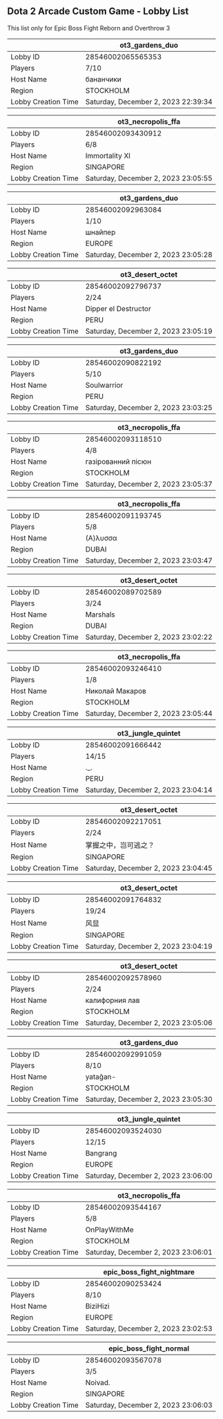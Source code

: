 ## Dota 2 Arcade Custom Game - Lobby List

This list only for Epic Boss Fight Reborn and Overthrow 3

|  | ot3_gardens_duo |
| ------ | ------ |
| Lobby ID | 28546002065565353 |
| Players | 7/10 |
| Host Name | бананчики |
| Region | STOCKHOLM |
| Lobby Creation Time | Saturday, December 2, 2023 22:39:34 |


|  | ot3_necropolis_ffa |
| ------ | ------ |
| Lobby ID | 28546002093430912 |
| Players | 6/8 |
| Host Name | Immortality XI |
| Region | SINGAPORE |
| Lobby Creation Time | Saturday, December 2, 2023 23:05:55 |


|  | ot3_gardens_duo |
| ------ | ------ |
| Lobby ID | 28546002092963084 |
| Players | 1/10 |
| Host Name | шнайпер |
| Region | EUROPE |
| Lobby Creation Time | Saturday, December 2, 2023 23:05:28 |


|  | ot3_desert_octet |
| ------ | ------ |
| Lobby ID | 28546002092796737 |
| Players | 2/24 |
| Host Name | Dipper el Destructor |
| Region | PERU |
| Lobby Creation Time | Saturday, December 2, 2023 23:05:19 |


|  | ot3_gardens_duo |
| ------ | ------ |
| Lobby ID | 28546002090822192 |
| Players | 5/10 |
| Host Name | Soulwarrior |
| Region | PERU |
| Lobby Creation Time | Saturday, December 2, 2023 23:03:25 |


|  | ot3_necropolis_ffa |
| ------ | ------ |
| Lobby ID | 28546002093118510 |
| Players | 4/8 |
| Host Name | газiрованний пiсюн |
| Region | STOCKHOLM |
| Lobby Creation Time | Saturday, December 2, 2023 23:05:37 |


|  | ot3_necropolis_ffa |
| ------ | ------ |
| Lobby ID | 28546002091193745 |
| Players | 5/8 |
| Host Name | (Α)λυσσα |
| Region | DUBAI |
| Lobby Creation Time | Saturday, December 2, 2023 23:03:47 |


|  | ot3_desert_octet |
| ------ | ------ |
| Lobby ID | 28546002089702589 |
| Players | 3/24 |
| Host Name | Marshals |
| Region | DUBAI |
| Lobby Creation Time | Saturday, December 2, 2023 23:02:22 |


|  | ot3_necropolis_ffa |
| ------ | ------ |
| Lobby ID | 28546002093246410 |
| Players | 1/8 |
| Host Name | Николай Макаров |
| Region | STOCKHOLM |
| Lobby Creation Time | Saturday, December 2, 2023 23:05:44 |


|  | ot3_jungle_quintet |
| ------ | ------ |
| Lobby ID | 28546002091666442 |
| Players | 14/15 |
| Host Name | ._. |
| Region | PERU |
| Lobby Creation Time | Saturday, December 2, 2023 23:04:14 |


|  | ot3_desert_octet |
| ------ | ------ |
| Lobby ID | 28546002092217051 |
| Players | 2/24 |
| Host Name | 掌握之中，岂可逃之？ |
| Region | SINGAPORE |
| Lobby Creation Time | Saturday, December 2, 2023 23:04:45 |


|  | ot3_desert_octet |
| ------ | ------ |
| Lobby ID | 28546002091764832 |
| Players | 19/24 |
| Host Name | 风显 |
| Region | SINGAPORE |
| Lobby Creation Time | Saturday, December 2, 2023 23:04:19 |


|  | ot3_desert_octet |
| ------ | ------ |
| Lobby ID | 28546002092578960 |
| Players | 2/24 |
| Host Name | калифорния лав |
| Region | STOCKHOLM |
| Lobby Creation Time | Saturday, December 2, 2023 23:05:06 |


|  | ot3_gardens_duo |
| ------ | ------ |
| Lobby ID | 28546002092991059 |
| Players | 8/10 |
| Host Name | yatağan- |
| Region | STOCKHOLM |
| Lobby Creation Time | Saturday, December 2, 2023 23:05:30 |


|  | ot3_jungle_quintet |
| ------ | ------ |
| Lobby ID | 28546002093524030 |
| Players | 12/15 |
| Host Name | Bangrang |
| Region | EUROPE |
| Lobby Creation Time | Saturday, December 2, 2023 23:06:00 |


|  | ot3_necropolis_ffa |
| ------ | ------ |
| Lobby ID | 28546002093544167 |
| Players | 5/8 |
| Host Name | OnPlayWithMe |
| Region | STOCKHOLM |
| Lobby Creation Time | Saturday, December 2, 2023 23:06:01 |


|  | epic_boss_fight_nightmare |
| ------ | ------ |
| Lobby ID | 28546002090253424 |
| Players | 8/10 |
| Host Name | BiziHizi |
| Region | EUROPE |
| Lobby Creation Time | Saturday, December 2, 2023 23:02:53 |


|  | epic_boss_fight_normal |
| ------ | ------ |
| Lobby ID | 28546002093567078 |
| Players | 3/5 |
| Host Name | Noivad. |
| Region | SINGAPORE |
| Lobby Creation Time | Saturday, December 2, 2023 23:06:03 |


